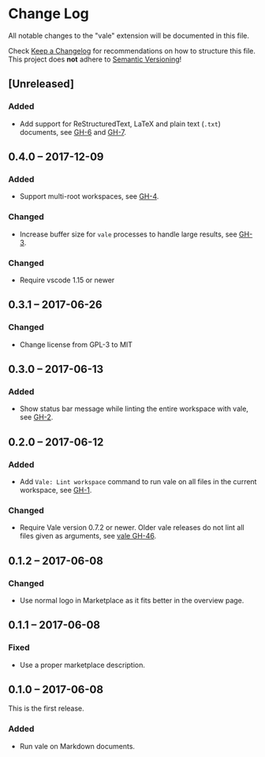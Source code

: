 # Change Log
All notable changes to the "vale" extension will be documented in this file.

Check [Keep a Changelog](http://keepachangelog.com/) for recommendations on how
to structure this file.  This project does **not** adhere to [Semantic
Versioning](http://semver.org/)!

## [Unreleased]
### Added
- Add support for ReStructuredText, LaTeX and plain text (`.txt`) documents, see
  [GH-6][] and [GH-7][].

[GH-6]: https://github.com/lunaryorn/vscode-vale/issues/6
[GH-7]: https://github.com/lunaryorn/vscode-vale/pull/7

## 0.4.0 – 2017-12-09
### Added
- Support multi-root workspaces, see [GH-4][].

[GH-4]: https://github.com/lunaryorn/vscode-vale/issues/4

### Changed
- Increase buffer size for `vale` processes to handle large results, see
  [GH-3][].

[GH-3]: https://github.com/lunaryorn/vscode-vale/issues/3

### Changed
- Require vscode 1.15 or newer

## 0.3.1 – 2017-06-26
### Changed
- Change license from GPL-3 to MIT

## 0.3.0 – 2017-06-13
### Added
- Show status bar message while linting the entire workspace with vale, see
  [GH-2].

[GH-2]: https://github.com/lunaryorn/vscode-vale/issues/2

## 0.2.0 – 2017-06-12
### Added
- Add `Vale: Lint workspace` command to run vale on all files in the current
  workspace, see [GH-1][].

[GH-1]: https://github.com/lunaryorn/vscode-vale/issues/1.

### Changed
- Require Vale version 0.7.2 or newer.  Older vale releases do not lint all
  files given as arguments, see [vale GH-46][].

[vale GH-46]: https://github.com/ValeLint/vale/issues/46

## 0.1.2 – 2017-06-08
### Changed
- Use normal logo in Marketplace as it fits better in the overview page.

## 0.1.1 – 2017-06-08
### Fixed
- Use a proper marketplace description.

## 0.1.0 – 2017-06-08
This is the first release.

### Added
- Run vale on Markdown documents.
